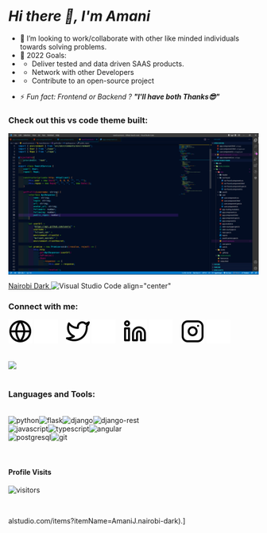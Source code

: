 
<!--
**amani-joseph/amani-joseph** is a ✨ _special_ ✨ repository because its `README.md` (this file) appears on your GitHub profile.-->

# *Hi there 👋, I'm Amani*


- 👯 I’m looking to work/collaborate with other like minded individuals towards solving problems.
- 🥅 2022 Goals: 
- - Deliver tested and data driven SAAS products.
- - Network with other Developers 
- - Contribute to an open-source project
<!-- - 🎯 2022 Goals hit:  -->
- ⚡ *Fun fact: Frontend or Backend ?*     ***"I'll have both Thanks😎"***

### Check out this vs code theme built:

<img align="center" src="https://raw.githubusercontent.com/amani-joseph/ASSETS/main/nairobidark.png">

<a align="center" href="https://raw.githubusercontent.com/amani-joseph/ASSETS/main/nairobidark.png">Nairobi Dark </a>
![Visual Studio Code align="center"](https://img.shields.io/badge/Visual%20Studio%20Code-0078d7.svg?style=for-the-badge&logo=visual-studio-code&logoColor=white)

### Connect with me:

[![website](./img/globe-light.svg)](https://www.amanijoseph.com#gh-light-mode-only)
[![website](./img/globe-dark.svg)](https://www.amanijoseph.com#gh-dark-mode-only)
&nbsp;&nbsp;
[![website](./img/twitter-light.svg)](https://twitter.com/joseph_amani_#gh-light-mode-only)
[![website](./img/twitter-dark.svg)](https://twitter.com/joseph_amani_#gh-dark-mode-only)
&nbsp;&nbsp;
[![website](./img/linkedin-light.svg)](https://www.linkedin.com/in/amani-joseph-75a394189/#gh-light-mode-only)
[![website](./img/linkedin-dark.svg)](https://www.linkedin.com/in/amani-joseph-75a394189/#gh-dark-mode-only)
&nbsp;&nbsp;
[![website](./img/instagram-light.svg)](https://www.instagram.com/joseph_amani_/#gh-light-mode-only)
[![website](./img/instagram-dark.svg)](https://www.instagram.com/joseph_amani_/#gh-dark-mode-only)

<br />
<a href="https://amanijoseph.com" style="margin-right:.5%; margin-top=.5%;">
  <img align="center" src="https://github-readme-stats.vercel.app/api?username=amani-joseph&&show_icons=true&theme=radical" />
</a>
<br />


<!-- 
<a href="https://amani-joseph.com">
<img align="center" src="https://github-readme-stats.vercel.app/api/top-langs/?username=amani-joseph&layout=compact)](https://github.com/amani-joseph/github-readme-stats">
</a> -->

<br />

### Languages and Tools:
<br />

<div>
<img align="left" alt="python" src="https://img.shields.io/badge/python%20-blue.svg?&style=for-the-badge&logo=python&logoColor=white" />
<img align="left" alt="flask" src="https://img.shields.io/badge/flask%20-%2343853D.svg?&style=for-the-badge&logo=flask&logoColor=white" />
<img align="left" alt="django" src="https://img.shields.io/badge/django%20-%2343853D.svg?&style=for-the-badge&logo=django&logoColor=white" />
<img align="left" alt="django-rest" src="https://img.shields.io/badge/DJANGO-REST-ff1709?style=for-the-badge&logo=django&logoColor=white&color=ff1709&labelColor=gray" />
</div>

<br>
<div>
  <img align="left" alt="javascript" src="https://img.shields.io/badge/javascript%20-yellow.svg?&style=for-the-badge&logo=javascript&logoColor=white" />
<!--   <img align="left" alt="nodejs" src="https://img.shields.io/badge/node.js-6DA55F?style=for-the-badge&logo=node.js&logoColor=white" /> -->
<img align="left" alt="typescript" src="https://img.shields.io/badge/typescript%20-%230077B5.svg?&style=for-the-badge&logo=typescript&logoColor=white" />
<img align="left" alt="angular" src="https://img.shields.io/badge/angular%20-red.svg?&style=for-the-badge&logo=angular&logoColor=white" />


</div>
<br>

<div>
<img align="left" alt="postgresql" src="https://img.shields.io/badge/postgresql%20-%23316192.svg?&style=for-the-badge&logo=postgresql&logoColor=white" />
<img align="left" alt="git" src="https://img.shields.io/badge/git%20-orange.svg?&style=for-the-badge&logo=git&logoColor=white" />
<!-- <img align="left" alt="heroku" src="https://img.shields.io/badge/heroku%20-purple.svg?&style=for-the-badge&logo=heroku&logoColor=white" /> -->
<!-- <img align="left" alt="netlify" src="https://img.shields.io/badge/netlify%20-teal.svg?&style=for-the-badge&logo=netlify&logoColor=white" /> -->

</div>
<br>
<br>
<div>
<!-- <img align="left" alt="css" src="https://img.shields.io/badge/css3-%231572B6.svg?style=for-the-badge&logo=css3&logoColor=white" />
<img align="left" alt="sass" src="https://img.shields.io/badge/sass%20-magenta.svg?&style=for-the-badge&logo=sass&logoColor=white" />
<img align="left" alt="Tailwind" src="https://img.shields.io/badge/tailwindcss-%2338B2AC.svg?style=for-the-badge&logo=tailwind-css&logoColor=white" />
<img align="left" alt="HTML" src="https://img.shields.io/badge/html5-%23E34F26.svg?style=for-the-badge&logo=html5&logoColor=white" /> -->

</div>
<br>


<h4>Profile Visits </h4>

![visitors](https://visitor-badge.glitch.me/badge?page_id=amani-joseph.)

<br />


alstudio.com/items?itemName=AmaniJ.nairobi-dark).]



